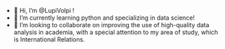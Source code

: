 - 👋 Hi, I’m @LupiVolpi !
- 🌱 I’m currently learning python and specializing in data science!
- 💞️ I’m looking to collaborate on improving the use of high-quality data analysis in academia, with a special attention to my area of study, which is International Relations. 

<!---
LupiVolpi/LupiVolpi is a ✨ special ✨ repository because its `README.md` (this file) appears on your GitHub profile.
You can click the Preview link to take a look at your changes.
--->
